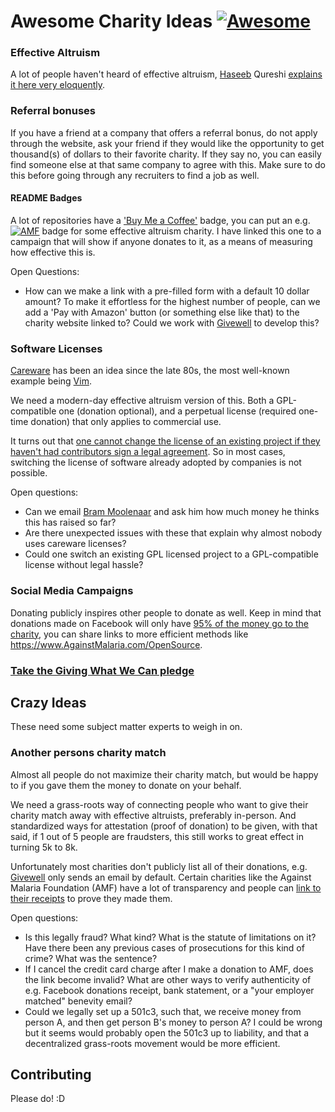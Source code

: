 # Awesome Charity Ideas [![Awesome](https://cdn.rawgit.com/sindresorhus/awesome/d7305f38d29fed78fa85652e3a63e154dd8e8829/media/badge.svg)](https://github.com/sindresorhus/awesome)

### Effective Altruism

A lot of people haven't heard of effective altruism, [Haseeb](https://haseebq.com/about/) Qureshi [explains it here very eloquently](https://www.youtube.com/watch?v=-NAx7733Sm8&t=1861s).

### Referral bonuses

If you have a friend at a company that offers a referral bonus, do not apply through the website, ask your friend if they would like the opportunity to get thousand(s) of dollars to their favorite charity. If they say no, you can easily find someone else at that same company to agree with this. Make sure to do this before going through any recruiters to find a job as well.


#### README Badges

A lot of repositories have a ['Buy Me a Coffee'](https://www.buymeacoffee.com/) badge, you can put an e.g. [![AMF](https://img.shields.io/badge/Donate-Charity-orange.svg)](https://www.AgainstMalaria.com/OpenSource) badge for some effective altruism charity. I have linked this one to a campaign that will show if anyone donates to it, as a means of measuring how effective this is.

Open Questions:
- How can we make a link with a pre-filled form with a default 10 dollar amount? To make it effortless for the highest number of people, can we add a 'Pay with Amazon' button (or something else like that) to the charity website linked to? Could we work with [Givewell](https://www.givewell.org/) to develop this?


### Software Licenses

[Careware](https://en.wikipedia.org/wiki/Careware) has been an idea since the late 80s, the most well-known example being [Vim](http://vimdoc.sourceforge.net/htmldoc/uganda.html#license).

We need a modern-day effective altruism version of this. Both a GPL-compatible one (donation optional), and a perpetual license (required one-time donation) that only applies to commercial use.

It turns out that [one cannot change the license of an existing project if they haven't had contributors sign a legal agreement](https://softwareengineering.stackexchange.com/questions/55326/can-you-change-a-license-once-you-pick-one). So in most cases, switching the license of software already adopted by companies is not possible.

Open questions:
- Can we email [Bram Moolenaar](https://en.wikipedia.org/wiki/Bram_Moolenaar) and ask him how much money he thinks this has raised so far?
- Are there unexpected issues with these that explain why almost nobody uses careware licenses?
- Could one switch an existing GPL licensed project to a GPL-compatible license without legal hassle?


### Social Media Campaigns

Donating publicly inspires other people to donate as well. Keep in mind that donations made on Facebook will only have [95% of the money go to the charity](https://www.nerdwallet.com/blog/banking/donate-charities-corporations/), you can share links to more efficient methods like https://www.AgainstMalaria.com/OpenSource.

### [Take the Giving What We Can pledge](https://www.effectivealtruism.org/get-involved/take-the-giving-what-we-can-pledge/)


## Crazy Ideas

These need some subject matter experts to weigh in on.

### Another persons charity match

Almost all people do not maximize their charity match, but would be happy to if you gave them the money to donate on your behalf.

We need a grass-roots way of connecting people who want to give their charity match away with effective altruists, preferably in-person. And standardized ways for attestation (proof of donation) to be given, with that said, if 1 out of 5 people are fraudsters, this still works to great effect in turning 5k to 8k.

Unfortunately most charities don't publicly list all of their donations, e.g. [Givewell](https://secure.givewell.org/) only sends an email by default. Certain charities like the Against Malaria Foundation (AMF) have a lot of transparency and people can [link to their receipts](https://www.againstmalaria.com/MyNets.aspx?DonationID=524936) to prove they made them.

Open questions:
- Is this legally fraud? What kind? What is the statute of limitations on it? Have there been any previous cases of prosecutions for this kind of crime? What was the sentence?
- If I cancel the credit card charge after I make a donation to AMF, does the link become invalid? What are other ways to verify authenticity of e.g. Facebook donations receipt, bank statement, or a "your employer matched" benevity email?
- Could we legally set up a 501c3, such that, we receive money from person A, and then get person B's money to person A? I could be wrong but it seems would probably open the 501c3 up to liability, and that a decentralized grass-roots movement would be more efficient.


## Contributing

Please do! :D
